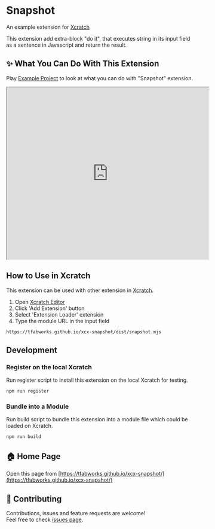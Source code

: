 # Snapshot
An example extension for [Xcratch](https://xcratch.github.io/)

This extension add extra-block "do it", that executes string in its input field as a sentence in Javascript and return the result.


## ✨ What You Can Do With This Extension

Play [Example Project](https://xcratch.github.io/editor/#https://tfabworks.github.io/xcx-snapshot/projects/example.sb3) to look at what you can do with "Snapshot" extension.
<iframe src="https://xcratch.github.io/editor/player#https://tfabworks.github.io/xcx-snapshot/projects/example.sb3" width="540px" height="460px" allow="camera"></iframe>


## How to Use in Xcratch

This extension can be used with other extension in [Xcratch](https://xcratch.github.io/).
1. Open [Xcratch Editor](https://xcratch.github.io/editor)
2. Click 'Add Extension' button
3. Select 'Extension Loader' extension
4. Type the module URL in the input field
```
https://tfabworks.github.io/xcx-snapshot/dist/snapshot.mjs
```

## Development

### Register on the local Xcratch

Run register script to install this extension on the local Xcratch for testing.

```sh
npm run register
```

### Bundle into a Module

Run build script to bundle this extension into a module file which could be loaded on Xcratch.

```sh
npm run build
```

## 🏠 Home Page

Open this page from [https://tfabworks.github.io/xcx-snapshot/](https://tfabworks.github.io/xcx-snapshot/)


## 🤝 Contributing

Contributions, issues and feature requests are welcome!<br />Feel free to check [issues page](https://github.com/tfabworks/xcx-snapshot/issues).
